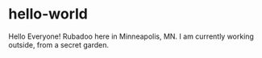 # hello-world

Hello Everyone!
Rubadoo here in Minneapolis, MN. I am currently working outside, from a secret garden. 
